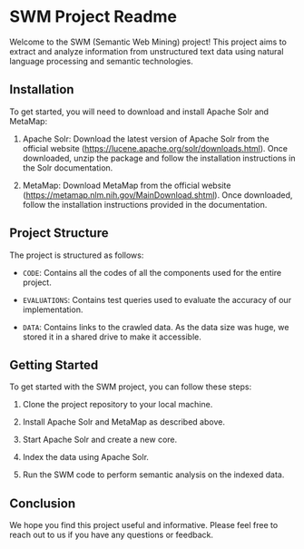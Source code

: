 # SWM Project Readme

Welcome to the SWM (Semantic Web Mining) project! This project aims to extract and analyze information from unstructured text data using natural language processing and semantic technologies.

## Installation

To get started, you will need to download and install Apache Solr and MetaMap:

1. Apache Solr: Download the latest version of Apache Solr from the official website (https://lucene.apache.org/solr/downloads.html). Once downloaded, unzip the package and follow the installation instructions in the Solr documentation.

2. MetaMap: Download MetaMap from the official website (https://metamap.nlm.nih.gov/MainDownload.shtml). Once downloaded, follow the installation instructions provided in the documentation.

## Project Structure

The project is structured as follows:

- `CODE`: Contains all the codes of all the components used for the entire project.

- `EVALUATIONS`: Contains test queries used to evaluate the accuracy of our implementation.

- `DATA`: Contains links to the crawled data. As the data size was huge, we stored it in a shared drive to make it accessible.

## Getting Started

To get started with the SWM project, you can follow these steps:

1. Clone the project repository to your local machine.

2. Install Apache Solr and MetaMap as described above.

3. Start Apache Solr and create a new core.

4. Index the data using Apache Solr.

5. Run the SWM code to perform semantic analysis on the indexed data.

## Conclusion

We hope you find this project useful and informative. Please feel free to reach out to us if you have any questions or feedback.
